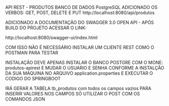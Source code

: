 API REST - PRODUTOS
BANCO DE DADOS PostgreSQL
ADICIONADO OS VERBOS: GET, POST, DELETE E PUT
http://localhost:8080/api/produtos

ADICIONADO A DOCUMENTAÇÃO DO SWAGGER 3.0 OPEN API - APÓS BUILD DO PROJETO ACESSAR O LINK:

http://localhost:8080/swagger-ui/index.html

COM ISSO NÃO É NECESSÁRIO INSTALAR UM CLIENTE REST COMO O POSTMAN PARA TESTAR

INSTALAÇÃO
DEVE APENAS INSTALAR O BANCO POSTGRE COM O MONE: produtos-apirest
E MUDAR O USUARIO E SENHA CONFORME A INSTALÇÃO DA SUA MÁQUINA NO ARQUIVO application.properties
E EXECUTAR O CODIGO DO SPRINGBOOT

IRÁ GERAR A TABELA tb_produtos com todos os campos vazios
PARA INSERIR VALORES NOS CAMPOS SÓ UTILIZAR O POST COM OS COMANDOS JSON


